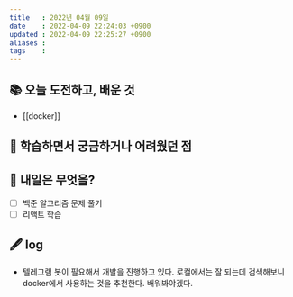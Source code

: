 ```yaml
---
title   : 2022년 04월 09일 
date    : 2022-04-09 22:24:03 +0900
updated : 2022-04-09 22:25:27 +0900
aliases : 
tags    : 
---
```

## 📚 오늘 도전하고, 배운 것
- [[docker]]

## 🤔 학습하면서 궁금하거나 어려웠던 점 

## 🌅 내일은 무엇을?
- [ ] 백준 알고리즘 문제 풀기
- [ ] 리액트 학습

## 🖋 log
- 텔레그램 봇이 필요해서 개발을 진행하고 있다. 로컬에서는 잘 되는데 검색해보니 docker에서 사용하는 것을 추천한다. 배워봐야겠다.

